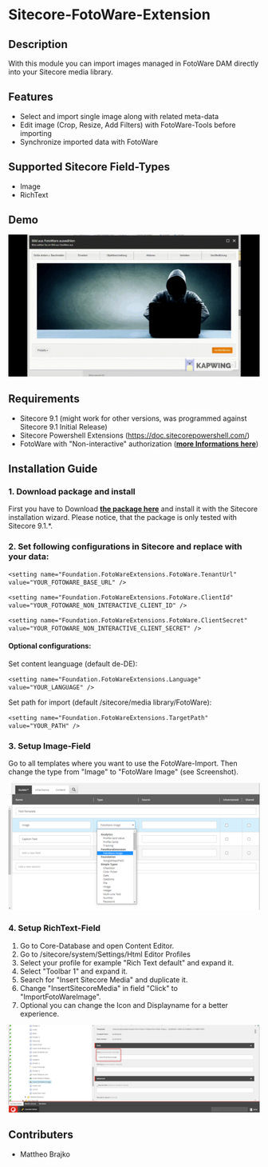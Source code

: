 # Sitecore-FotoWare-Extension
## Description
With this module you can import images managed in FotoWare DAM directly into your Sitecore media library.

## Features
+ Select and import single image along with related meta-data 
+ Edit image (Crop, Resize, Add Filters) with FotoWare-Tools before importing
+ Synchronize imported data with FotoWare

## Supported Sitecore Field-Types
+ Image
+ RichText

## Demo
<img src="./images/Demo.gif" />

## Requirements
+ Sitecore 9.1 (might work for other versions, was programmed against Sitecore 9.1 Initial Release)
+ Sitecore Powershell Extensions (https://doc.sitecorepowershell.com/)
+ FotoWare with "Non-interactive" authorization (__[more Informations here](https://learn.fotoware.com/Integrations_and_APIs/Authorizing_applications_using_OAuth/03_Authorizing_a_client_using_OAuth_2.0/Non-interactive_application_authorization_with_OAuth_2.0)__)

## Installation Guide
### 1. Download package and install
First you have to Download __[the package here](https://github.com/Kingmaddi/Sitecore-FotoWare-Extension-DEV/releases/tag/1.0)__ and install it with the Sitecore installation wizard. Please notice, that the package is only tested with Sitecore 9.1.*.
### 2. Set following configurations in Sitecore and replace with your data:
```
<setting name="Foundation.FotoWareExtensions.FotoWare.TenantUrl" value="YOUR_FOTOWARE_BASE_URL" />
```
```
<setting name="Foundation.FotoWareExtensions.FotoWare.ClientId" value="YOUR_FOTOWARE_NON_INTERACTIVE_CLIENT_ID" />
```
```
<setting name="Foundation.FotoWareExtensions.FotoWare.ClientSecret" value="YOUR_FOTOWARE_NON_INTERACTIVE_CLIENT_SECRET" />
```
#### Optional configurations:
Set content leanguage (default de-DE):
```
<setting name="Foundation.FotoWareExtensions.Language" value="YOUR_LANGUAGE" />
```

Set path for import (default /sitecore/media library/FotoWare):
```
<setting name="Foundation.FotoWareExtensions.TargetPath" value="YOUR_PATH" />
```

### 3. Setup Image-Field
Go to all templates where you want to use the FotoWare-Import. Then change the type from "Image" to "FotoWare Image" (see Screenshot).

<img src="./images/Image-config.PNG" />

### 4. Setup RichText-Field
1. Go to Core-Database and open Content Editor.
2. Go to /sitecore/system/Settings/Html Editor Profiles
3. Select your profile for example "Rich Text default" and expand it.
4. Select "Toolbar 1" and expand it.
5. Search for "Insert Sitecore Media" and duplicate it. 
6. Change "InsertSitecoreMedia" in field "Click" to "ImportFotoWareImage".
7. Optional you can change the Icon and Displayname for a better experience.

<img src="./images/RichText-config.png" />

## Contributers
+ Mattheo Brajko
